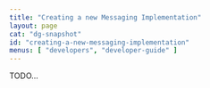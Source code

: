 ```yaml
---
title: "Creating a new Messaging Implementation"
layout: page
cat: "dg-snapshot"
id: "creating-a-new-messaging-implementation"
menus: [ "developers", "developer-guide" ]
---
```


TODO...
